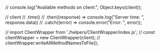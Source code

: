 // console.log("Available methods on client:", Object.keys(client));

// client
// .time()
// .then((response) => console.log("Server time: ", response.data))
// .catch((error) => console.error("Error: ", error));

// import ClientWrapper from './helpers/ClientWrapper/index.js';
// const clientWrapper = new ClientWrapper(client);
// clientWrapper.writeAllMethodNamesToFile();
